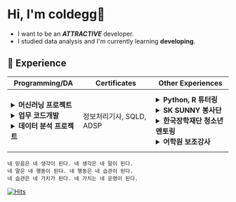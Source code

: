 


# Hi, I'm coldegg🥚
- I want to be an ***ATTRACTIVE*** developer.
- I studied data analysis and I'm currently learning **developing**.



## 📌 Experience
| Programming/DA | Certificates | Other Experiences |
|------|------|------|
| <br><details><summary> <b>머신러닝 프로젝트</b></summary><br>- <동대문구 전동킥보드 불법주차 및 최적 수거 루트를 제안하는 예측 모형> 교내 프로젝트</details> <details><summary><b>업무 코드개발</b> </summary><br>- 중소벤처기업진흥공단 업무 협업을 위한 GoogleAppsScript 임시 홈페이지 개발 <br><br> - 엑셀 업무 자동화 Python 코드 개발 <br><br> - PK, NULL, 데이터 정합성, 컬럼정의서 등 데이터 검수를 위한 Python 코드 개발</details> <details><summary><b>데이터 분석 프로젝트</b> </summary><br>- 문화포털 국민체력분석 인포그래픽 <br><br> - <문정부 4년반 동안의 한류동향분석> 보고자료 제작 </details><br>| 정보처리기사, SQLD, ADSP | <details><summary><b>Python, R 튜터링</b></summary><br>- 엘리스 <삼성전자 신입사원 DX교육> Python 튜터 활동</details> <details><summary><b>SK SUNNY 봉사단</b> </summary><br>-무인 키오스크 보편화에 따른 휠체어 장애인을 위한 '터치봉' 제작 프로젝트</details>  <details><summary><b>한국장학재단 청소년 멘토링</b> </summary></details> <details><summary><b>어학원 보조강사</b> </summary></details>|
    



```
네 믿음은 네 생각이 된다. 네 생각은 네 말이 된다.
네 말은 네 행동이 된다. 네 행동은 네 습관이 된다.
네 습관은 네 가치가 된다. 네 가치는 네 운명이 된다.
```

[![Hits](https://hits.seeyoufarm.com/api/count/incr/badge.svg?url=https%3A%2F%2Fgithub.com%2Fcolde99%2Fcoldegg%2Fblob%2Fmain%2FREADME.md&count_bg=%23FFB00A&title_bg=%23555555&icon=&icon_color=%23E7E7E7&title=hits&edge_flat=false)](https://hits.seeyoufarm.com)

